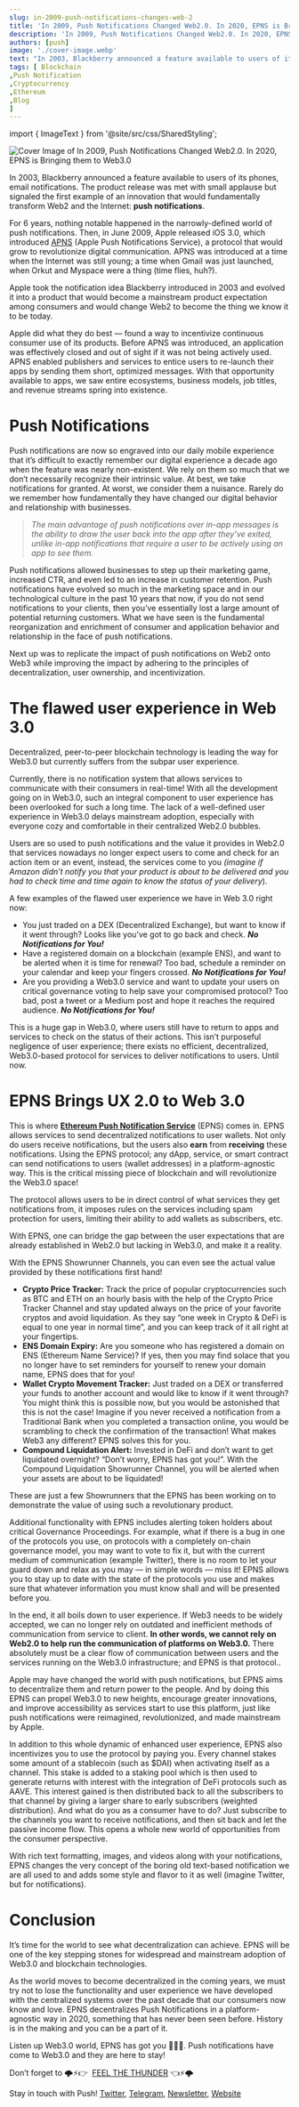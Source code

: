 ```yaml
---
slug: in-2009-push-notifications-changes-web-2
title: 'In 2009, Push Notifications Changed Web2.0. In 2020, EPNS is Bringing them to Web3.0'
description: 'In 2009, Push Notifications Changed Web2.0. In 2020, EPNS is Bringing them to Web3.0'
authors: [push]
image: './cover-image.webp'
text: "In 2003, Blackberry announced a feature available to users of its phones, email notifications. The product release was met with small applause but signaled the first example of an innovation that would fundamentally transform Web2 and the Internet: push notifications."
tags: [ Blockchain
,Push Notification
,Cryptocurrency
,Ethereum
,Blog
]
---
```


import { ImageText } from '@site/src/css/SharedStyling';

![Cover Image of In 2009, Push Notifications Changed Web2.0. In 2020, EPNS is Bringing them to Web3.0](./cover-image.webp)

<!--truncate-->

In 2003, Blackberry announced a feature available to users of its phones, email notifications. The product release was met with small applause but signaled the first example of an innovation that would fundamentally transform Web2 and the Internet: **push notifications**.

For 6 years, nothing notable happened in the narrowly-defined world of push notifications. Then, in June 2009, Apple released iOS 3.0, which introduced [APNS](https://en.wikipedia.org/wiki/Apple_Push_Notification_service) (Apple Push Notifications Service), a protocol that would grow to revolutionize digital communication. APNS was introduced at a time when the Internet was still young; a time when Gmail was just launched, when Orkut and Myspace were a thing (time flies, huh?).

Apple took the notification idea Blackberry introduced in 2003 and evolved it into a product that would become a mainstream product expectation among consumers and would change Web2 to become the thing we know it to be today.

Apple did what they do best — found a way to incentivize continuous consumer use of its products. Before APNS was introduced, an application was effectively closed and out of sight if it was not being actively used. APNS enabled publishers and services to entice users to re-launch their apps by sending them short, optimized messages. With that opportunity available to apps, we saw entire ecosystems, business models, job titles, and revenue streams spring into existence.

# Push Notifications

Push notifications are now so engraved into our daily mobile experience that it’s difficult to exactly remember our digital experience a decade ago when the feature was nearly non-existent. We rely on them so much that we don’t necessarily recognize their intrinsic value. At best, we take notifications for granted. At worst, we consider them a nuisance. Rarely do we remember how fundamentally they have changed our digital behavior and relationship with businesses.

> _The main advantage of push notifications over in-app messages is the ability to draw the user back into the app after they’ve exited, unlike in-app notifications that require a user to be actively using an app to see them._

Push notifications allowed businesses to step up their marketing game, increased CTR, and even led to an increase in customer retention. Push notifications have evolved so much in the marketing space and in our technological culture in the past 10 years that now, if you do not send notifications to your clients, then you’ve essentially lost a large amount of potential returning customers. What we have seen is the fundamental reorganization and enrichment of consumer and application behavior and relationship in the face of push notifications.

Next up was to replicate the impact of push notifications on Web2 onto Web3 while improving the impact by adhering to the principles of decentralization, user ownership, and incentivization.

# The flawed user experience in Web 3.0

Decentralized, peer-to-peer blockchain technology is leading the way for Web3.0 but currently suffers from the subpar user experience.

Currently, there is no notification system that allows services to communicate with their consumers in real-time! With all the development going on in Web3.0, such an integral component to user experience has been overlooked for such a long time. The lack of a well-defined user experience in Web3.0 delays mainstream adoption, especially with everyone cozy and comfortable in their centralized Web2.0 bubbles.

Users are so used to push notifications and the value it provides in Web2.0 that services nowadays no longer expect users to come and check for an action item or an event, instead, the services come to you _(imagine if Amazon didn’t notify you that your product is about to be delivered and you had to check time and time again to know the status of your delivery_).

A few examples of the flawed user experience we have in Web 3.0 right now:

- You just traded on a DEX (Decentralized Exchange), but want to know if it went through? Looks like you’ve got to go back and check. **_No Notifications for You!_**
- Have a registered domain on a blockchain (example ENS), and want to be alerted when it is time for renewal? Too bad, schedule a reminder on your calendar and keep your fingers crossed. **_No Notifications for You!_**
- Are you providing a Web3.0 service and want to update your users on critical governance voting to help save your compromised protocol? Too bad, post a tweet or a Medium post and hope it reaches the required audience. **_No Notifications for You!_**

This is a huge gap in Web3.0, where users still have to return to apps and services to check on the status of their actions. This isn’t purposeful negligence of user experience; there exists no efficient, decentralized, Web3.0-based protocol for services to deliver notifications to users. Until now.

# EPNS Brings UX 2.0 to Web 3.0

This is where [**Ethereum Push Notification Service**](http://epns.io) (EPNS) comes in. EPNS allows services to send decentralized notifications to user wallets. Not only do users receive notifications, but the users also **earn** from **receiving** these notifications. Using the EPNS protocol; any dApp, service, or smart contract can send notifications to users (wallet addresses) in a platform-agnostic way. This is the critical missing piece of blockchain and will revolutionize the Web3.0 space!

The protocol allows users to be in direct control of what services they get notifications from, it imposes rules on the services including spam protection for users, limiting their ability to add wallets as subscribers, etc.

With EPNS, one can bridge the gap between the user expectations that are already established in Web2.0 but lacking in Web3.0, and make it a reality.

With the EPNS Showrunner Channels, you can even see the actual value provided by these notifications first hand!

- **Crypto Price Tracker:** Track the price of popular cryptocurrencies such as BTC and ETH on an hourly basis with the help of the Crypto Price Tracker Channel and stay updated always on the price of your favorite cryptos and avoid liquidation. As they say “one week in Crypto & DeFi is equal to one year in normal time”, and you can keep track of it all right at your fingertips.
- **ENS Domain Expiry:** Are you someone who has registered a domain on ENS (Ethereum Name Service)? If yes, then you may find solace that you no longer have to set reminders for yourself to renew your domain name, EPNS does that for you!
- **Wallet Crypto Movement Tracker:** Just traded on a DEX or transferred your funds to another account and would like to know if it went through? You might think this is possible now, but you would be astonished that this is not the case! Imagine if you never received a notification from a Traditional Bank when you completed a transaction online, you would be scrambling to check the confirmation of the transaction! What makes Web3 any different? EPNS solves this for you.
- **Compound Liquidation Alert:** Invested in DeFi and don’t want to get liquidated overnight? “Don’t worry, EPNS has got you!”. With the Compound Liquidation Showrunner Channel, you will be alerted when your assets are about to be liquidated!

These are just a few Showrunners that the EPNS has been working on to demonstrate the value of using such a revolutionary product.

Additional functionality with EPNS includes alerting token holders about critical Governance Proceedings. For example, what if there is a bug in one of the protocols you use, on protocols with a completely on-chain governance model, you may want to vote to fix it, but with the current medium of communication (example Twitter), there is no room to let your guard down and relax as you may — in simple words — miss it! EPNS allows you to stay up to date with the state of the protocols you use and makes sure that whatever information you must know shall and will be presented before you.

In the end, it all boils down to user experience. If Web3 needs to be widely accepted, we can no longer rely on outdated and inefficient methods of communication from service to client. **In other words, we cannot rely on Web2.0 to help run the communication of platforms on Web3.0.** There absolutely must be a clear flow of communication between users and the services running on the Web3.0 infrastructure; and EPNS is that protocol..

Apple may have changed the world with push notifications, but EPNS aims to decentralize them and return power to the people. And by doing this EPNS can propel Web3.0 to new heights, encourage greater innovations, and improve accessibility as services start to use this platform, just like push notifications were reimagined, revolutionized, and made mainstream by Apple.

In addition to this whole dynamic of enhanced user experience, EPNS also incentivizes you to use the protocol by paying you. Every channel stakes some amount of a stablecoin (such as $DAI) when activating itself as a channel. This stake is added to a staking pool which is then used to generate returns with interest with the integration of DeFi protocols such as AAVE. This interest gained is then distributed back to all the subscribers to that channel by giving a larger share to early subscribers (weighted distribution). And what do you as a consumer have to do? Just subscribe to the channels you want to receive notifications, and then sit back and let the passive income flow. This opens a whole new world of opportunities from the consumer perspective.

With rich text formatting, images, and videos along with your notifications, EPNS changes the very concept of the boring old text-based notification we are all used to and adds some style and flavor to it as well (imagine Twitter, but for notifications).

# Conclusion

It’s time for the world to see what decentralization can achieve. EPNS will be one of the key stepping stones for widespread and mainstream adoption of Web3.0 and blockchain technologies.

As the world moves to become decentralized in the coming years, we must try not to lose the functionality and user experience we have developed with the centralized systems over the past decade that our consumers now know and love. EPNS decentralizes Push Notifications in a platform-agnostic way in 2020, something that has never been seen before. History is in the making and you can be a part of it.

Listen up Web3.0 world, EPNS has got you 💖💖💖. Push notifications have come to Web3.0 and they are here to stay!

Don’t forget to 🌩⚡👉 ️ [FEEL THE THUNDER](https://epns.io/) 👈⚡🌩️

Stay in touch with Push! [Twitter](http://x.com/pushprotocol), [Telegram](https://t.me/epnsproject), [Newsletter](https://epns.substack.com/), [Website](http://epns.io)
